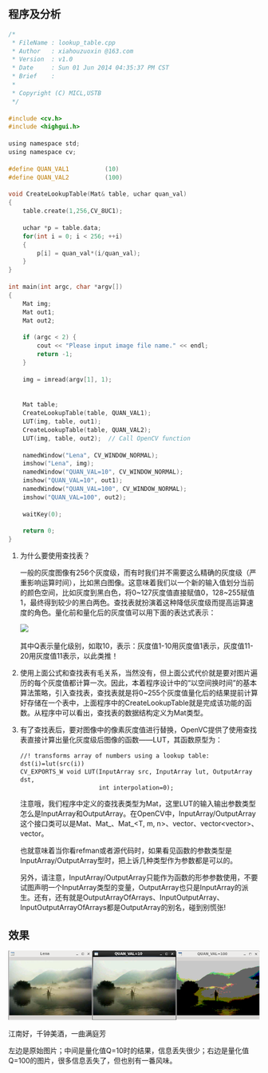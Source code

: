 <!---title:OpenCV基础篇之查找表-->
<!---keywords:OpenCV-->
<!---date:2014-09-18-->

## 程序及分析

```c
/*
 * FileName : lookup_table.cpp
 * Author   : xiahouzuoxin @163.com
 * Version  : v1.0
 * Date     : Sun 01 Jun 2014 04:35:37 PM CST
 * Brief    : 
 * 
 * Copyright (C) MICL,USTB
 */
 
#include <cv.h>
#include <highgui.h>

using namespace std;
using namespace cv;

#define QUAN_VAL1          (10)
#define QUAN_VAL2          (100)

void CreateLookupTable(Mat& table, uchar quan_val)
{
    table.create(1,256,CV_8UC1);
	
    uchar *p = table.data;
	for(int i = 0; i < 256; ++i)
	{
		p[i] = quan_val*(i/quan_val);
	}
}

int main(int argc, char *argv[])
{
    Mat img;
    Mat out1;
    Mat out2;

    if (argc < 2) {
        cout << "Please input image file name." << endl;
        return -1;
    }

    img = imread(argv[1], 1);


    Mat table;
    CreateLookupTable(table, QUAN_VAL1);
    LUT(img, table, out1);
    CreateLookupTable(table, QUAN_VAL2);
    LUT(img, table, out2);  // Call OpenCV function

    namedWindow("Lena", CV_WINDOW_NORMAL);
    imshow("Lena", img);
    namedWindow("QUAN_VAL=10", CV_WINDOW_NORMAL);
    imshow("QUAN_VAL=10", out1);
    namedWindow("QUAN_VAL=100", CV_WINDOW_NORMAL);
    imshow("QUAN_VAL=100", out2);

    waitKey(0);

    return 0;
}
```

1.	为什么要使用查找表？

	一般的灰度图像有256个灰度级，而有时我们并不需要这么精确的灰度级（严重影响运算时间），比如黑白图像。这意味着我们以一个新的输入值划分当前的颜色空间，比如灰度到黑白色，将0~127灰度值直接赋值0，128~255赋值1，最终得到较少的黑白两色。查找表就扮演着这种降低灰度级而提高运算速度的角色。量化前和量化后的灰度值可以用下面的表达式表示：
	
	<img src="http://www.forkosh.com/mathtex.cgi? \small I_{\text{new}}=\frac{I_{\text{old}}}{Q}*Q">

	其中Q表示量化级别，如取10，表示：灰度值1-10用灰度值1表示，灰度值11-20用灰度值11表示，以此类推！
	
2.	使用上面公式和查找表有毛关系，当然没有，但上面公式代价就是要对图片遍历的每个灰度值都计算一次。因此，本着程序设计中的“以空间换时间”的基本算法策略，引入查找表，查找表就是将0~255个灰度值量化后的结果提前计算好存储在一个表中，上面程序中的CreateLookupTable就是完成该功能的函数。从程序中可以看出，查找表的数据结构定义为Mat类型。

3.	有了查找表后，要对图像中的像素灰度值进行替换，OpenVC提供了使用查找表直接计算出量化灰度级后图像的函数——LUT，其函数原型为：

	```
	//! transforms array of numbers using a lookup table: dst(i)=lut(src(i))
	CV_EXPORTS_W void LUT(InputArray src, InputArray lut, OutputArray dst,
	                      int interpolation=0);
	```

	注意哦，我们程序中定义的查找表类型为Mat，这里LUT的输入输出参数类型怎么是InputArray和OutputArray。在OpenCV中，InputArray/OutputArray这个接口类可以是Mat、Mat_<T>、Mat_<T, m, n>、vector<T>、vector<vector<T>>、vector<Mat>。
	
	也就意味着当你看refman或者源代码时，如果看见函数的参数类型是InputArray/OutputArray型时，把上诉几种类型作为参数都是可以的。

	另外，请注意，InputArray/OutputArray只能作为函数的形参参数使用，不要试图声明一个InputArray类型的变量，OutputArray也只是InputArray的派生。还有，还有就是OutputArrayOfArrays、InputOutputArray、InputOutputArrayOfArrays都是OutputArray的别名，碰到别慌张!


## 效果

![result]

江南好，千钟美酒，一曲满庭芳

左边是原始图片；中间是量化值Q=10时的结果，信息丢失很少；右边是量化值Q=100的图片，很多信息丢失了，但也别有一番风味。

[result]:../images/OpenCV基础篇之查找表/result.png
